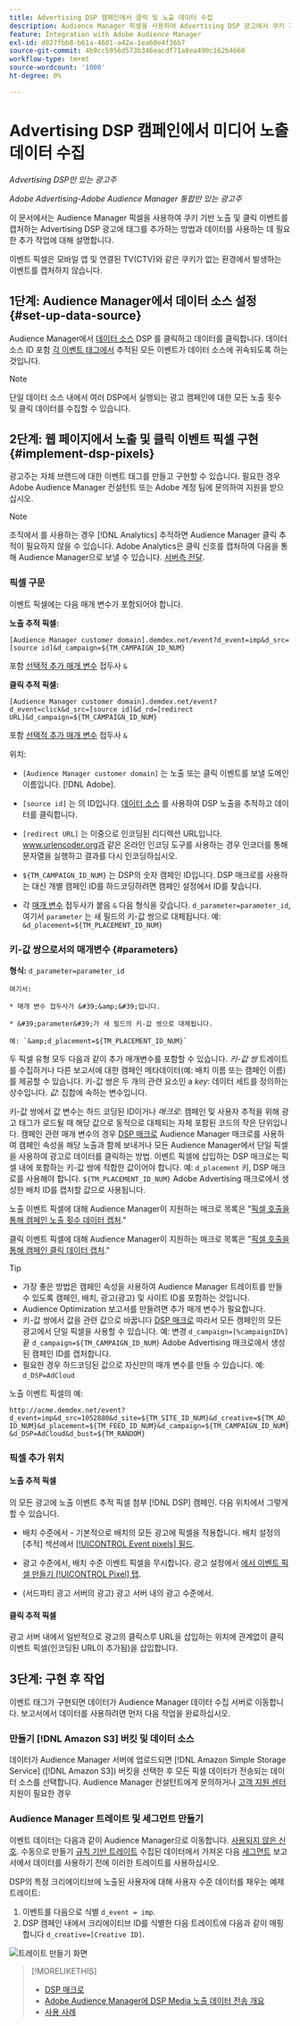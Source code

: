 ```yaml
---
title: Advertising DSP 캠페인에서 클릭 및 노출 데이터 수집
description: Audience Manager 픽셀을 사용하여 Advertising DSP 광고에서 쿠키 기반 노출 및 클릭 이벤트를 캡처하는 방법에 대해 알아봅니다
feature: Integration with Adobe Audience Manager
exl-id: d827fbb8-b61a-4601-a42a-1ea60e4f36b7
source-git-commit: 4b9cc5956d573b346eacdf71a8ea490c162b4660
workflow-type: tm+mt
source-wordcount: '1000'
ht-degree: 0%

---
```


# Advertising DSP 캠페인에서 미디어 노출 데이터 수집

*Advertising DSP만 있는 광고주*

*Adobe Advertising-Adobe Audience Manager 통합만 있는 광고주*

이 문서에서는 Audience Manager 픽셀을 사용하여 쿠키 기반 노출 및 클릭 이벤트를 캡처하는 Advertising DSP 광고에 태그를 추가하는 방법과 데이터를 사용하는 데 필요한 추가 작업에 대해 설명합니다.

이벤트 픽셀은 모바일 앱 및 연결된 TV(CTV)와 같은 쿠키가 없는 환경에서 발생하는 이벤트를 캡처하지 않습니다.

## 1단계: Audience Manager에서 데이터 소스 설정 {#set-up-data-source}

Audience Manager에서 [데이터 소스](https://experienceleague.adobe.com/docs/audience-manager/user-guide/features/data-sources/datasources-list-and-settings.html) DSP 를 클릭하고 데이터를 클릭합니다. 데이터 소스 ID 포함 [각 이벤트 태그에서](#implement-dsp-pixels) 추적된 모든 이벤트가 데이터 소스에 귀속되도록 하는 것입니다.

>[!NOTE]
> 단일 데이터 소스 내에서 여러 DSP에서 실행되는 광고 캠페인에 대한 모든 노출 횟수 및 클릭 데이터를 수집할 수 있습니다.

## 2단계: 웹 페이지에서 노출 및 클릭 이벤트 픽셀 구현 {#implement-dsp-pixels}

광고주는 자체 브랜드에 대한 이벤트 태그를 만들고 구현할 수 있습니다. 필요한 경우 Adobe Audience Manager 컨설턴트 또는 Adobe 계정 팀에 문의하여 지원을 받으십시오.

>[!NOTE]
>
>조직에서 를 사용하는 경우 [!DNL Analytics] 추적하면 Audience Manager 클릭 추적이 필요하지 않을 수 있습니다. Adobe Analytics은 클릭 신호를 캡처하여 다음을 통해 Audience Manager으로 보낼 수 있습니다. [서버측 전달](https://experienceleague.adobe.com/docs/analytics/admin/admin-tools/server-side-forwarding/ssf.html).

### 픽셀 구문

이벤트 픽셀에는 다음 매개 변수가 포함되어야 합니다.

**노출 추적 픽셀:**

`[Audience Manager customer domain].demdex.net/event?d_event=imp&d_src=[source id]&d_campaign=${TM_CAMPAIGN_ID_NUM}`

포함 [선택적 추가 매개 변수](#parameters) 접두사 `&`

**클릭 추적 픽셀:**

`[Audience Manager customer domain].demdex.net/event?d_event=click&d_src=[source id]&d_rd=[redirect URL]&d_campaign=${TM_CAMPAIGN_ID_NUM}`

포함 [선택적 추가 매개 변수](#parameters) 접두사 `&`

위치:

* `[Audience Manager customer domain]` 는 노출 또는 클릭 이벤트를 보낼 도메인 이름입니다. [!DNL Adobe].

* `[source id]` 는 의 ID입니다. [데이터 소스](#set-up-data-source) 를 사용하여 DSP 노출을 추적하고 데이터를 클릭합니다.

* `[redirect URL]` 는 이중으로 인코딩된 리디렉션 URL입니다. www.urlencoder.org과 같은 온라인 인코딩 도구를 사용하는 경우 인코더를 통해 문자열을 실행하고 결과를 다시 인코딩하십시오.

* `${TM_CAMPAIGN_ID_NUM}` 는 DSP의 숫자 캠페인 ID입니다. DSP 매크로를 사용하는 대신 개별 캠페인 ID를 하드코딩하려면 캠페인 설정에서 ID를 찾습니다.

* 각 [매개 변수](#key-value-pairs) 접두사가 붙음 `&` 다음 형식을 갖습니다. `d_parameter=parameter_id`, 여기서 `parameter` 는 새 필드의 키-값 쌍으로 대체됩니다. 예: `&d_placement=${TM_PLACEMENT_ID_NUM}`

### 키-값 쌍으로서의 매개변수 {#parameters}

**형식:**  `d_parameter=parameter_id`

    여기서:
    
    * 매개 변수 접두사가 &#39;&amp;&#39;입니다.
    
    * &#39;parameter&#39;가 새 필드의 키-값 쌍으로 대체됩니다.
    
    예: `&amp;d_placement=${TM_PLACEMENT_ID_NUM}`

두 픽셀 유형 모두 다음과 같이 추가 매개변수를 포함할 수 있습니다. *키-값 쌍* 트레이트를 수집하거나 다른 보고서에 대한 캠페인 메타데이터(예: 배치 이름 또는 캠페인 이름)를 제공할 수 있습니다. 키-값 쌍은 두 개의 관련 요소인 a *key*: 데이터 세트를 정의하는 상수입니다. *값*: 집합에 속하는 변수입니다.

키-값 쌍에서 값 변수는 하드 코딩된 ID이거나 *매크로*: 캠페인 및 사용자 추적을 위해 광고 태그가 로드될 때 해당 값으로 동적으로 대체되는 자체 포함된 코드의 작은 단위입니다. 캠페인 관련 매개 변수의 경우 [DSP 매크로](/help/dsp/campaign-management/macros.md) Audience Manager 매크로를 사용하여 캠페인 속성을 해당 노출과 함께 보내거나 모든 Audience Manager에서 단일 픽셀을 사용하여 광고로 데이터를 클릭하는 방법. 이벤트 픽셀에 삽입하는 DSP 매크로는 픽셀 내에 포함하는 키-값 쌍에 적합한 값이어야 합니다. 예: `d_placement` 키, DSP 매크로를 사용해야 합니다. `${TM_PLACEMENT_ID_NUM}` Adobe Advertising 매크로에서 생성한 배치 ID를 캡처할 값으로 사용됩니다.

노출 이벤트 픽셀에 대해 Audience Manager이 지원하는 매크로 목록은 &quot;[픽셀 호출을 통해 캠페인 노출 횟수 데이터 캡처](https://experienceleague.adobe.com/docs/audience-manager/user-guide/implementation-integration-guides/media-data-integration/impression-data-pixels.html#supported-key-value-pairs).&quot;

클릭 이벤트 픽셀에 대해 Audience Manager이 지원하는 매크로 목록은 &quot;[픽셀 호출을 통해 캠페인 클릭 데이터 캡처](https://experienceleague.adobe.com/docs/audience-manager/user-guide/implementation-integration-guides/media-data-integration/click-data-pixels.html).&quot;

>[!TIP]
>
>* 가장 좋은 방법은 캠페인 속성을 사용하여 Audience Manager 트레이트를 만들 수 있도록 캠페인, 배치, 광고(광고) 및 사이트 ID를 포함하는 것입니다.
>* Audience Optimization 보고서를 만들려면 추가 매개 변수가 필요합니다.
>* 키-값 쌍에서 값을 관련 값으로 바꿉니다 [DSP 매크로](/help/dsp/campaign-management/macros.md) 따라서 모든 캠페인의 모든 광고에서 단일 픽셀을 사용할 수 있습니다. 예: 변경 `d_campaign=[%campaignID%]`끝 `d_campaign=${TM_CAMPAIGN_ID_NUM}` Adobe Advertising 매크로에서 생성된 캠페인 ID를 캡처합니다.
>* 필요한 경우 하드코딩된 값으로 자신만의 매개 변수를 만들 수 있습니다. 예: `d_DSP=AdCloud`

노출 이벤트 픽셀의 예:

`http://acme.demdex.net/event?d_event=imp&d_src=1052880&d_site=${TM_SITE_ID_NUM}&d_creative=${TM_AD_ID_NUM}&d_placement=${TM_FEED_ID_NUM}&d_campaign=${TM_CAMPAIGN_ID_NUM}&d_DSP=AdCloud&d_bust=${TM_RANDOM}`

### 픽셀 추가 위치

#### 노출 추적 픽셀

의 모든 광고에 노출 이벤트 추적 픽셀 첨부 [!DNL DSP] 캠페인. 다음 위치에서 그렇게 할 수 있습니다.

* 배치 수준에서 - 기본적으로 배치의 모든 광고에 픽셀을 적용합니다. 배치 설정의 [추적] 섹션에서 [[!UICONTROL Event pixels] 필드](/help/dsp/campaign-management/placements/placement-settings.md).

* 광고 수준에서, 배치 수준 이벤트 픽셀을 무시합니다. 광고 설정에서 [에서 이벤트 픽셀 만들기 [!UICONTROL Pixel] 탭](/help/dsp/campaign-management/ads/ad-edit.md).

* (서드파티 광고 서버의 광고) 광고 서버 내의 광고 수준에서.

#### 클릭 추적 픽셀

광고 서버 내에서 일반적으로 광고의 클릭스루 URL을 삽입하는 위치에 관계없이 클릭 이벤트 픽셀(인코딩된 URL이 추가됨)을 삽입합니다.

## 3단계: 구현 후 작업

이벤트 태그가 구현되면 데이터가 Audience Manager 데이터 수집 서버로 이동합니다. 보고서에서 데이터를 사용하려면 먼저 다음 작업을 완료하십시오.

### 만들기 [!DNL Amazon S3] 버킷 및 데이터 소스

데이터가 Audience Manager 서버에 업로드되면 [!DNL Amazon Simple Storage Service] ([!DNL Amazon S3]) 버킷을 선택한 후 모든 픽셀 데이터가 전송되는 데이터 소스를 선택합니다. Audience Manager 컨설턴트에게 문의하거나 [고객 지원 센터](https://experienceleague.adobe.com/docs/audience-manager/user-guide/help-and-legal/help-legal-contact.html) 지원이 필요한 경우

### Audience Manager 트레이트 및 세그먼트 만들기

이벤트 데이터는 다음과 같이 Audience Manager으로 이동합니다. [사용되지 않은 신호](https://experienceleague.adobe.com/docs/audience-manager/user-guide/reporting/interactive-and-overlap-reports/unused-signals.html). 수동으로 만들기 [규칙 기반 트레이트](https://experienceleague.adobe.com/docs/audience-manager/user-guide/features/traits/trait-builder/create-onboarded-rule-based-traits.html) 수집된 데이터에서 가져온 다음 [세그먼트](https://experienceleague.adobe.com/docs/audience-manager/user-guide/features/segments/segments-purpose.html) 보고서에서 데이터를 사용하기 전에 이러한 트레이트를 사용하십시오.

DSP의 특정 크리에이티브에 노출된 사용자에 대해 사용자 수준 데이터를 채우는 예제 트레이트:

1. 이벤트를 다음으로 식별 `d_event = imp`.
1. DSP 캠페인 내에서 크리에이티브 ID를 식별한 다음 트레이트에 다음과 같이 매핑합니다 `d_creative=[Creative ID]`.

![트레이트 만들기 화면](/help/dsp/assets/aa-trait.png)

>[!MORELIKETHIS]
>
>* [DSP 매크로](/help/dsp/campaign-management/macros.md)
>* [Adobe Audience Manager에 DSP Media 노출 데이터 전송 개요](overview.md)
>* [사용 사례](use-cases.md)
